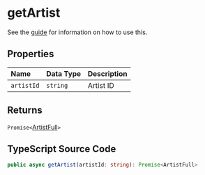 # getArtist

See the [guide](../../guides/usage/getArtist.html) for information on how to use this.

## Properties

| Name       | Data Type | Description |
| :--------- | :-------- | :---------- |
| `artistId` | `string`  | Artist ID   |

## Returns

`Promise<`[ArtistFull](../interfaces/ArtistFull.html)`>`

## TypeScript Source Code

```ts
public async getArtist(artistId: string): Promise<ArtistFull>
```
